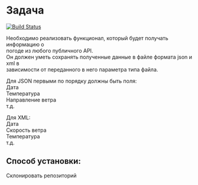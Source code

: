 # Задача
[![Build Status](https://travis-ci.org/Carsak/octo-weather.svg?branch=master)](https://travis-ci.org/Carsak/octo-weather)
  
Необходимо реализовать функционал, который будет получать информацию о  
погоде из любого публичного API.  
Он должен уметь сохранять полученные данные в файле формата json и xml в  
зависимости от переданного в него параметра типа файла.  
  
Для JSON первыми по порядку должны быть поля:  
Дата  
Температура  
Направление ветра  
т.д.  
  
Для XML:  
Дата  
Скорость ветра  
Температура  
т.д.

## Способ установки:
Склонировать репозиторий


